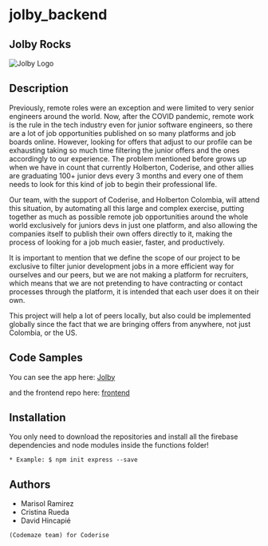 # jolby_backend

## Jolby Rocks 
![Jolby Logo](https://thirsty-bhaskara-9f8dd9.netlify.app/static/media/logo.2be84f51.png)

## Description

Previously, remote roles were an exception and were limited to very senior engineers around the world. Now, after the COVID pandemic, remote work is the rule in the tech industry even for junior software engineers, so there are a lot of job opportunities published on so many platforms and job boards online. However, looking for offers that adjust to our profile can be exhausting taking so much time filtering the junior offers and the ones accordingly to our experience. The problem mentioned before grows up when we have in count that currently Holberton, Coderise, and other allies are graduating 100+ junior devs every 3 months and every one of them needs to look for this kind of job to begin their professional life. 

Our team, with the support of Coderise, and Holberton Colombia, will attend this situation, by automating all this large and complex exercise, putting together as much as possible remote job opportunities around the whole world exclusively for juniors devs in just one platform, and also allowing the companies itself to publish their own offers directly to it, making the process of looking for a job much easier, faster, and productively.  

It is important to mention that we define the scope of our project to be exclusive to filter junior development jobs in a more efficient way for ourselves and our peers, but we are not making a platform for recruiters, which means that we are not pretending to have contracting or contact processes through the platform, it is intended that each user does it on their own.

This project will help a lot of peers locally, but also could be implemented globally since the fact that we are bringing offers from anywhere, not just Colombia, or the US.


## Code Samples

You can see the app here: [Jolby](https://thirsty-bhaskara-9f8dd9.netlify.app/)

and the frontend repo here: [frontend](https://github.com/CrisRuedaP/Jolby)

## Installation

You only need to download the repositories and install all the firebase dependencies and node modules inside the functions folder!

```* Example: $ npm init express --save```

## Authors 

* Marisol Ramirez
* Cristina Rueda
* David Hincapié

```(Codemaze team) for Coderise```